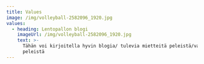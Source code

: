 ```yaml
---
title: Values
image: /img/volleyball-2582096_1920.jpg
values:
  - heading: Lentopallon blogi
    imageUrl: /img/volleyball-2582096_1920.jpg
    text: >-
      Tähän voi kirjoitella hyvin blogia/ tulevia mietteitä peleistä/vanhoista
      peleistä
---
```


